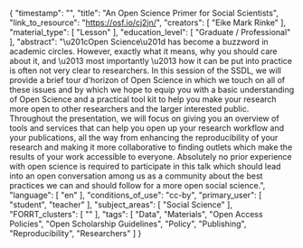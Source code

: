 {
    "timestamp": "",
    "title": "An Open Science Primer for Social Scientists",
    "link_to_resource": "https://osf.io/cj2jn/",
    "creators": [
        "Eike Mark Rinke"
    ],
    "material_type": [
        "Lesson"
    ],
    "education_level": [
        "Graduate / Professional"
    ],
    "abstract": "\u201cOpen Science\u201d has become a buzzword in academic circles. However, exactly what it means, why you should care about it, and \u2013 most importantly \u2013 how it can be put into practice is often not very clear to researchers. In this session of the SSDL, we will provide a brief tour d'horizon of Open Science in which we touch on all of these issues and by which we hope to equip you with a basic understanding of Open Science and a practical tool kit to help you make your research more open to other researchers and the larger interested public. Throughout the presentation, we will focus on giving you an overview of tools and services that can help you open up your research workflow and your publications, all the way from enhancing the reproducibility of your research and making it more collaborative to finding outlets which make the results of your work accessible to everyone. Absolutely no prior experience with open science is required to participate in this talk which should lead into an open conversation among us as a community about the best practices we can and should follow for a more open social science.",
    "language": [
        "en"
    ],
    "conditions_of_use": "cc-by",
    "primary_user": [
        "student",
        "teacher"
    ],
    "subject_areas": [
        "Social Science"
    ],
    "FORRT_clusters": [
        ""
    ],
    "tags": [
        "Data",
        "Materials",
        "Open Access Policies",
        "Open Scholarship Guidelines",
        "Policy",
        "Publishing",
        "Reproducibility",
        "Researchers"
    ]
}